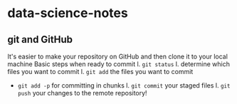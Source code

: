 # data-science-notes

## git and GitHub

It's easier to make your repository on GitHub and then clone it to your local machine
Basic steps when ready to commit
l. `git status`
l. determine which files you want to commit
l. `git add` the files you want to commit
* `git add -p` for committing in chunks
l. `git commit` your staged files
l. `git push` your changes to the remote repository!
